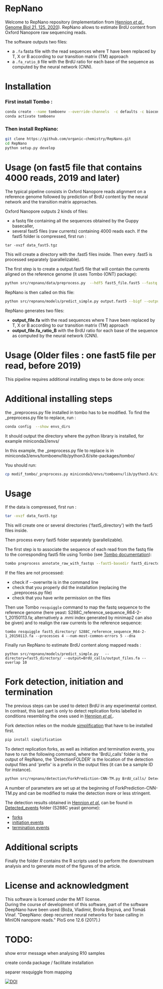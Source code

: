 RepNano
=============================

Welcome to RepNano repository (implementation from [Hennion *et al.*, Genome Biol 21, 125. 2020](https://genomebiology.biomedcentral.com/articles/10.1186/s13059-020-02013-3)).
RepNano allows to estimate BrdU content from Oxford Nanopore raw sequencing reads.

The software outputs two files:
- a `.fa` fasta file with the read sequences where T have been replaced by T, X or B according
to our transition matrix (TM) approach
- a `.fa_ratio_B` file with the BrdU ratio for each base of the sequence as computed by the neural network (CNN). 


Installation
==============================

### First install Tombo :
```sh
conda create --name tomboenv --override-channels  -c defaults -c bioconda  python=3.6 keras pandas numba tqdm joblib  ont-tombo matplotlib
conda activate tomboenv
```


### Then install RepNano:
```sh
git clone https://github.com/organic-chemistry/RepNano.git
cd RepNano
python setup.py develop
```

Usage (on fast5 file that contains 4000 reads, 2019 and later)
==============================
The typical pipeline consists in Oxford Nanopore reads alignment on a reference genome followed by prediction of BrdU content 
by the neural network and the transition matrix approaches. 

Oxford Nanopore outputs 2 kinds of files:
- a fastq file containing all the sequences obtained by the Guppy basecaller,
- several fast5 files (raw currents) containing 4000 reads each.
If the fast5 folder is compressed, first run :
```
tar -xvzf data_fast5.tgz
```
This will create a directory with the .fast5 files inside. Then every .fast5 is processed separately (parallelizable).

The first step is to create a output.fast5 file that will contain the currents aligned on the reference genome (it uses
Tombo (ONT) package):
```sh
python src/repnano/data/preprocess.py  --hdf5 fast5_file.fast5 --fastq fastq_file.fastq --ref reference_genome.fa  --output_name output.fast5 --njobs 6
```
RepNano is then called on this file:
```sh
python src/repnano/models/predict_simple.py output.fast5 --bigf --output=BrdU_calls/output_file.fa --overlap 10
```
RepNano generates two files:
- **output_file.fa** with the read sequences where T have been replaced by T, X or B according
to our transition matrix (TM) approach
- **output_file.fa_ratio_B** with the BrdU ratio for each base of the sequence as computed by the neural network (CNN). 

Usage (Older files : one fast5 file per read, before 2019)
=============================

This pipeline requires additional installing steps to be done only once:

Additional installing steps
====

the \_preprocess.py file installed in tombo has to be modified. To find the _preprocess.py file to replace, run :
```sh
conda config  --show envs_dirs
```

It should output the directory where the python library is installed, for example miniconda3/envs/

In this example, the \_preprocess.py file to replace is in miniconda3/envs/tomboenv/lib/python3.6/site-packages/tombo/

You should run:
```sh
cp modif_tombo/_preprocess.py miniconda3/envs/tomboenv/lib/python3.6/site-packages/tombo/
```

Usage
====

If the data is compressed, first run :
```sh
tar -xvzf data_fast5.tgz
```
This will create one or several directories ('fast5_directory') with the fast5 files inside.

Then process every fast5 folder separately (parallelizable).

The first step is to associate the sequence of each read from the fastq file to the corresponding fast5 file using Tombo (see [Tombo documentation](https://github.com/nanoporetech/tombo)):
```sh
tombo preprocess annotate_raw_with_fastqs --fast5-basedir fast5_directory/ --fastq-filenames fastq_file.fastq --overwrite --processes 4

```

If the files are not processed:
  - check if --overwrite is in the command line
  - check that you properly did the installation (replacing the \_preprocess.py file)
  - check that you have write permission on the files


Then use Tombo `resquiggle` command to map the fastq sequence to the reference genome (here yeast: S288C_reference_sequence_R64-2-1_20150113.fa; alternatively a .mmi index generated by minimap2 can also be given) and to realign the raw currents to the reference sequence: 
```
tombo resquiggle fast5_directory/ S288C_reference_sequence_R64-2-1_20150113.fa --processes 4 --num-most-common-errors 5 --dna

```

Finally run RepNano to estimate BrdU content along mapped reads : 
```
python src/repnano/models/predict_simple.py   --directory=fast5_directory/ --output=BrdU_calls/output_files.fa --overlap 10
```

Fork detection, initiation and termination
==============================

The previous steps can be used to detect BrdU in any experimental context. In contrast, this last part is only to detect replication forks labelled in conditions resembling the ones used in [Hennion *et al.*](https://genomebiology.biomedcentral.com/articles/10.1186/s13059-020-02013-3). 

Fork detection relies on the module [simplification](https://pypi.org/project/simplification/) that have to be installed first. 
```sh
pip install simplification
```

To detect replication forks, as well as initiation and termination events, you have to run the following command, where the 'BrdU_calls' folder is the output of RepNano, the 'DetectionFOLDER' is the location of the detection output files and 'prefix' is a prefix in the output files (it can be a sample ID for instance).

```sh
python src/repnano/detection/ForkPrediction-CNN-TM.py BrdU_calls/ DetectionFOLDER prefix
```
A number of parameters are set up at the beginning of ForkPrediction-CNN-TM.py and can be modified to make the detection more or less stringent.

The detection results obtained in [Hennion *et al.*](https://genomebiology.biomedcentral.com/articles/10.1186/s13059-020-02013-3) can be found in [Detected_events](Detected_events) folder (S288C yeast genome):
- [forks](Detected_events/FORKseq_TM-CNN.forks)
- [initiation events](Detected_events/FORKseq_TM-CNN.inits)
- [termination events](Detected_events/FORKseq_TM-CNN.term)

Additional scripts
==============================

Finally the folder *R* contains the R scripts used to perform the downstream analysis and to generate most of the figures of the article. 


License and acknowledgment
==============================

This software is licensed under the MIT license.  
During the course of development of this software, part of the software DeepNano
have been used (Boža, Vladimír, Broňa Brejová, and Tomáš Vinař. "DeepNano: deep recurrent neural networks for base calling in MinION nanopore reads." PloS one 12.6 (2017).)

TODO:
==============================

show error message when analysing R10 samples


create conda package / facilitate installation

separer resquiggle from mapping


[![DOI](https://zenodo.org/badge/DOI/10.5281/zenodo.3743241.svg)](https://doi.org/10.5281/zenodo.3743241)

